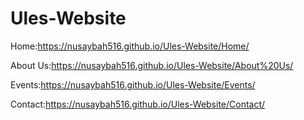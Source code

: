 # Ules-Website



Home:https://nusaybah516.github.io/Ules-Website/Home/














About Us:https://nusaybah516.github.io/Ules-Website/About%20Us/
















Events:https://nusaybah516.github.io/Ules-Website/Events/
















Contact:https://nusaybah516.github.io/Ules-Website/Contact/
